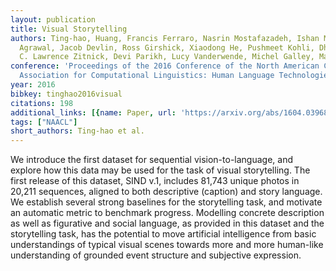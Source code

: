```yaml
---
layout: publication
title: Visual Storytelling
authors: Ting-hao, Huang, Francis Ferraro, Nasrin Mostafazadeh, Ishan Misra, Aishwarya
  Agrawal, Jacob Devlin, Ross Girshick, Xiaodong He, Pushmeet Kohli, Dhruv Batra,
  C. Lawrence Zitnick, Devi Parikh, Lucy Vanderwende, Michel Galley, Margaret Mitchell
conference: 'Proceedings of the 2016 Conference of the North American Chapter of the
  Association for Computational Linguistics: Human Language Technologies'
year: 2016
bibkey: tinghao2016visual
citations: 198
additional_links: [{name: Paper, url: 'https://arxiv.org/abs/1604.03968'}]
tags: ["NAACL"]
short_authors: Ting-hao et al.
---
```

We introduce the first dataset for sequential vision-to-language, and explore
how this data may be used for the task of visual storytelling. The first
release of this dataset, SIND v.1, includes 81,743 unique photos in 20,211
sequences, aligned to both descriptive (caption) and story language. We
establish several strong baselines for the storytelling task, and motivate an
automatic metric to benchmark progress. Modelling concrete description as well
as figurative and social language, as provided in this dataset and the
storytelling task, has the potential to move artificial intelligence from basic
understandings of typical visual scenes towards more and more human-like
understanding of grounded event structure and subjective expression.